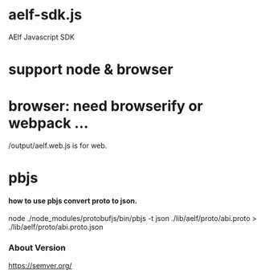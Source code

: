 # aelf-sdk.js
AElf Javascript SDK

# support node & browser

# browser: need browserify or webpack ...
/output/aelf.web.js is for web.


# pbjs
#### how to use pbjs convert proto to json.
node ./node_modules/protobufjs/bin/pbjs -t json ./lib/aelf/proto/abi.proto > ./lib/aelf/proto/abi.proto.json


### About Version
https://semver.org/